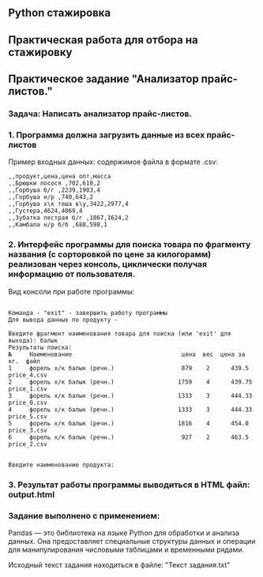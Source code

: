  ## Python стажировка
## Практическая работа для отбора на стажировку
## Практическое задание "Анализатор прайс-листов."

### Задача: Написать анализатор прайс-листов.


### 1. Программа должна загрузить данные из всех прайс-листов
Пример входных данных: содержимое файла в формате .csv:
```
,,продукт,цена,цена опт,масса
,,Брюшки лосося ,702,610,2
,,Горбуша б/г ,2239,1903,4
,,Горбуша н/р ,740,643,2
,,Горбуша х\к теша в\у,3422,2977,4
,,Густера,4624,4069,4
,,Зубатка пестрая б/г ,1867,1624,2
,,Камбала н/р б/б ,688,598,1
```

### 2. Интерфейс программы для поиска товара по фрагменту названия (с сорторовкой по цене за килогорамм) реализован через консоль, циклически получая информацию от пользователя.

Вид консоли при работе программы: 
```

Команда - "exit" - завершить работу программы
Для вывода данных по продукту - 

Введите фрагмент наименования товара для поиска (или 'exit' для выхода): балык
Результаты поиска:
№     Наименование                               цена  вес  цена за кг.  файл
1     форель х/к балык (речн.)                   879    2      439.5     price_4.csv
2     форель х/к балык (речн.)                  1759    4      439.75    price_1.csv
3     форель х/к балык (речн.)                  1333    3      444.33    price_0.csv
4     форель х/к балык (речн.)                  1333    3      444.33    price_5.csv
5     форель х/к балык (речн.)                  1816    4      454.0     price_3.csv
6     форель х/к балык (речн.)                   927    2      463.5     price_2.csv


Введите наименование продукта: 
```

### 3. Результат работы программы выводиться в HTML файл: output.html



 



### Задание выполнено с применением:

Pandas — это библиотека на языке Python для обработки и анализа данных. Она предоставляет специальные структуры данных и
операции для манипулирования числовыми таблицами и временными рядами.

Исходный текст задания находиться в файле: "Текст задания.txt"
